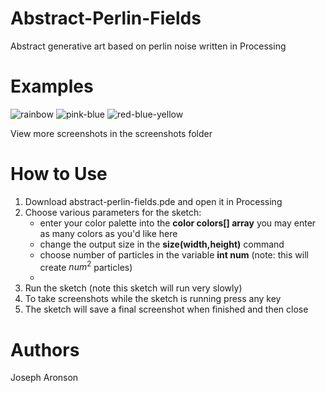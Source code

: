 # Abstract-Perlin-Fields
Abstract generative art based on perlin noise written in Processing

# Examples
![rainbow](./screenshots/perlin_final.png)
![pink-blue](./screenshots/cfinal-030430.png)
![red-blue-yellow](./screenshots/plc2-011421.png)

View more screenshots in the screenshots folder

# How to Use
1.  Download abstract-perlin-fields.pde and open it in Processing
2.  Choose various parameters for the sketch:
    * enter your color palette into the **color colors[] array** you may enter as many colors as you'd like here
    * change the output size in the **size(width,height)** command
    * choose number of particles in the variable **int num** (note: this will create $num^2$ particles)
    * 
3. Run the sketch (note this sketch will run very slowly)
4. To take screenshots while the sketch is running press any key
5. The sketch will save a final screenshot when finished and then close

# Authors
Joseph Aronson



